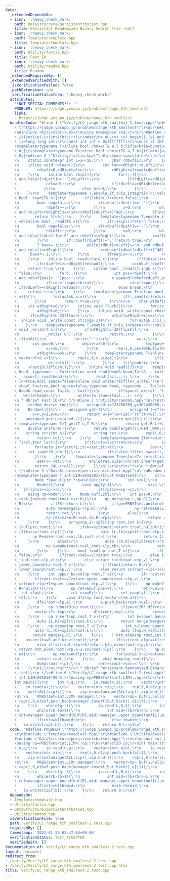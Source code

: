 ```yaml
---
data:
  _extendedDependsOn:
  - icon: ':heavy_check_mark:'
    path: DataStructure/persistentrbstset.hpp
    title: Persistent Randomized Binary Search Tree (set)
  - icon: ':heavy_check_mark:'
    path: Template/template.hpp
    title: Template/template.hpp
  - icon: ':heavy_check_mark:'
    path: Utility/fastio.hpp
    title: Fast IO
  - icon: ':heavy_check_mark:'
    path: Utility/random.hpp
    title: Random
  _extendedRequiredBy: []
  _extendedVerifiedWith: []
  _isVerificationFailed: false
  _pathExtension: cpp
  _verificationStatusIcon: ':heavy_check_mark:'
  attributes:
    '*NOT_SPECIAL_COMMENTS*': ''
    PROBLEM: https://judge.yosupo.jp/problem/range_kth_smallest
    links:
    - https://judge.yosupo.jp/problem/range_kth_smallest
  bundledCode: "#line 1 \"Verify/LC_range_kth_smallest-2.test.cpp\"\n#define PROBLEM\
    \ \"https://judge.yosupo.jp/problem/range_kth_smallest\"\r\n\r\n#line 1 \"Template/template.hpp\"\
    \n#include <bits/stdc++.h>\r\nusing namespace std;\r\n\r\n#define rep(i,a,b) for(int\
    \ i=(int)(a);i<(int)(b);i++)\r\n#define ALL(v) (v).begin(),(v).end()\r\nusing\
    \ ll=long long int;\r\nconst int inf = 0x3fffffff;\r\nconst ll INF = 0x1fffffffffffffff;\r\
    \ntemplate<typename T>inline bool chmax(T& a,T b){if(a<b){a=b;return 1;}return\
    \ 0;}\r\ntemplate<typename T>inline bool chmin(T& a,T b){if(a>b){a=b;return 1;}return\
    \ 0;}\n#line 2 \"Utility/fastio.hpp\"\n#include <unistd.h>\r\n\r\nclass FastIO{\r\
    \n    static constexpr int L=1<<16;\r\n    char rdbuf[L];\r\n    int rdLeft=0,rdRight=0;\r\
    \n    inline void reload(){\r\n        int len=rdRight-rdLeft;\r\n        memmove(rdbuf,rdbuf+rdLeft,len);\r\
    \n        rdLeft=0,rdRight=len;\r\n        rdRight+=fread(rdbuf+len,1,L-len,stdin);\r\
    \n    }\r\n    inline bool skip(){\r\n        for(;;){\r\n            while(rdLeft!=rdRight\
    \ and rdbuf[rdLeft]<=' ')rdLeft++;\r\n            if(rdLeft==rdRight){\r\n   \
    \             reload();\r\n                if(rdLeft==rdRight)return false;\r\n\
    \            }\r\n            else break;\r\n        }\r\n        return true;\r\
    \n    }\r\n    template<typename T,enable_if_t<is_integral<T>::value,int> =0>inline\
    \ bool _read(T& x){\r\n        if(!skip())return false;\r\n        if(rdLeft+20>=rdRight)reload();\r\
    \n        bool neg=false;\r\n        if(rdbuf[rdLeft]=='-'){\r\n            neg=true;\r\
    \n            rdLeft++;\r\n        }\r\n        x=0;\r\n        while(rdbuf[rdLeft]>='0'\
    \ and rdLeft<rdRight)x=x*10+(rdbuf[rdLeft++]^48);\r\n        if(neg)x=-x;\r\n\
    \        return true;\r\n    }\r\n    template<typename T,enable_if_t<is_floating_point<T>::value,int>\
    \ =0>inline bool _read(T& x){\r\n        if(!skip())return false;\r\n        if(rdLeft+20>=rdRight)reload();\r\
    \n        bool neg=false;\r\n        if(rdbuf[rdLeft]=='-'){\r\n            neg=true;\r\
    \n            rdLeft++;\r\n        }\r\n        x=0;\r\n        while(rdbuf[rdLeft]>='0'\
    \ and rdbuf[rdLeft]<='9' and rdLeft<rdRight){\r\n            x=x*10+(rdbuf[rdLeft++]^48);\r\
    \n        }\r\n        if(rdbuf[rdLeft]!='.')return true;\r\n        rdLeft++;\r\
    \n        T base=.1;\r\n        while(rdbuf[rdLeft]>='0' and rdbuf[rdLeft]<='9'\
    \ and rdLeft<rdRight){\r\n            x+=base*(rdbuf[rdLeft++]^48);\r\n      \
    \      base*=.1;\r\n        }\r\n        if(neg)x=-x;\r\n        return true;\r\
    \n    }\r\n    inline bool _read(char& x){\r\n        if(!skip())return false;\r\
    \n        if(rdLeft+1>=rdRight)reload();\r\n        x=rdbuf[rdLeft++];\r\n   \
    \     return true;\r\n    }\r\n    inline bool _read(string& x){\r\n        if(!skip())return\
    \ false;\r\n        for(;;){\r\n            int pos=rdLeft;\r\n            while(pos<rdRight\
    \ and rdbuf[pos]>' ')pos++;\r\n            x.append(rdbuf+rdLeft,pos-rdLeft);\r\
    \n            if(rdLeft==pos)break;\r\n            rdLeft=pos;\r\n           \
    \ if(rdLeft==rdRight)reload();\r\n            else break;\r\n        }\r\n   \
    \     return true;\r\n    }\r\n    template<typename T>inline bool _read(vector<T>&\
    \ v){\r\n        for(auto& x:v){\r\n            if(!_read(x))return false;\r\n\
    \        }\r\n        return true;\r\n    }\r\n\r\n    char wtbuf[L],tmp[50];\r\
    \n    int wtRight=0;\r\n    inline void flush(){\r\n        fwrite(wtbuf,1,wtRight,stdout);\r\
    \n        wtRight=0;\r\n    }\r\n    inline void _write(const char& x){\r\n  \
    \      if(wtRight>L-32)flush();\r\n        wtbuf[wtRight++]=x;\r\n    }\r\n  \
    \  inline void _write(const string& x){\r\n        for(auto& c:x)_write(c);\r\n\
    \    }\r\n    template<typename T,enable_if_t<is_integral<T>::value,int> =0>inline\
    \ void _write(T x){\r\n        if(wtRight>L-32)flush();\r\n        if(x==0){\r\
    \n            _write('0');\r\n            return;\r\n        }\r\n        else\
    \ if(x<0){\r\n            _write('-');\r\n            x=-x;\r\n        }\r\n \
    \       int pos=0;\r\n        while(x!=0){\r\n            tmp[pos++]=char((x%10)|48);\r\
    \n            x/=10;\r\n        }\r\n        rep(i,0,pos)wtbuf[wtRight+i]=tmp[pos-1-i];\r\
    \n        wtRight+=pos;\r\n    }\r\n    template<typename T>inline void _write(const\
    \ vector<T>& v){\r\n        rep(i,0,v.size()){\r\n            if(i)_write(' ');\r\
    \n            _write(v[i]);\r\n        }\r\n    }\r\npublic:\r\n    FastIO(){}\r\
    \n    ~FastIO(){flush();}\r\n    inline void read(){}\r\n    template <typename\
    \ Head, typename... Tail>inline void read(Head& head,Tail&... tail){\r\n     \
    \   assert(_read(head));\r\n        read(tail...); \r\n    }\r\n    template<bool\
    \ ln=true,bool space=false>inline void write(){if(ln)_write('\\n');}\r\n    template\
    \ <bool ln=true,bool space=false,typename Head, typename... Tail>inline void write(const\
    \ Head& head,const Tail&... tail){\r\n        if(space)_write(' ');\r\n      \
    \  _write(head);\r\n        write<ln,true>(tail...); \r\n    }\r\n};\r\n\r\n/**\r\
    \n * @brief Fast IO\r\n */\n#line 2 \"Utility/random.hpp\"\n\r\nstruct Random{\r\
    \n    random_device rnd;\r\n    unsigned x=123456789,y=362436069,z=521288629,w=rnd();\r\
    \n    Random(){}\r\n    unsigned get(){\r\n        unsigned t=x^(x<<11);\r\n \
    \       x=y,y=z,z=w;\r\n        return w=(w^(w<<19))^(t^(t>>8));\r\n    }\r\n\
    \    unsigned get(unsigned L){\r\n        return get()%(L+1);\r\n    }\r\n   \
    \ template<typename T>T get(T L,T R){\r\n        return get(R-L)+L;\r\n    }\r\
    \n    double uniform(){\r\n        return double(get())/UINT_MAX;\r\n    }\r\n\
    \    string str(int n){\r\n        string ret;\r\n        rep(i,0,n)ret+=get('a','z');\r\
    \n        return ret;\r\n    }\r\n    template<typename Iter>void shuffle(Iter\
    \ first,Iter last){\r\n        if(first==last)return;\r\n        int len=1;\r\n\
    \        for(auto it=first+1;it!=last;it++){\r\n            len++;\r\n       \
    \     int j=get(0,len-1);\r\n            if(j!=len-1)iter_swap(it,first+j);\r\n\
    \        }\r\n    }\r\n    template<typename T>vector<T> select(int n,T L,T R){\r\
    \n        set<T> ret;\r\n        while(ret.size()<n)ret.insert(get(L,R));\r\n\
    \        return {ALL(ret)};\r\n    }\r\n};\r\n\r\n/**\r\n * @brief Random\r\n\
    \ */\n#line 3 \"DataStructure/persistentrbstset.hpp\"\n\r\nRandom genPRBSTset;\r\
    \ntemplate<typename T,int LIM=5010101>struct PRBSTset{\r\n    struct Node{\r\n\
    \        Node *lp=nullptr,*rp=nullptr;\r\n        int sz=1;\r\n        T val;\r\
    \n        Node(){}\r\n        void apply(){\r\n            sz=1;\r\n         \
    \   if(lp)sz+=lp->sz;\r\n            if(rp)sz+=rp->sz;\r\n        }\r\n    };\r\
    \n    using np=Node*;\r\n    Node buf[LIM];\r\n    int pos=0;\r\n    int sz(np\
    \ root){return root?root->sz:0;}\r\n    np merge(np L,np R){\r\n        if(!L)return\
    \ R;\r\n        if(!R)return L;\r\n        if(genPRBSTset.uniform()*(sz(L)+sz(R))<sz(L)){\r\
    \n            auto rb=merge(L->rp,R);\r\n            np ret=make(L->val,L->lp,rb);\r\
    \n            return ret;\r\n        }\r\n        else{\r\n            auto lb=merge(L,R->lp);\r\
    \n            np ret=make(R->val,lb,R->rp);\r\n            return ret;\r\n   \
    \     }\r\n    }\r\n    array<np,2> split(np root,int k){\r\n        if(k<=0)return\
    \ {nullptr,root};\r\n        if(k>=sz(root))return {root,nullptr};\r\n       \
    \ if(k<=sz(root->lp)){\r\n            auto [L,lb]=split(root->lp,k);\r\n     \
    \       np R=make(root->val,lb,root->rp);\r\n            return {L,R};\r\n   \
    \     }\r\n        else{\r\n            auto [rb,R]=split(root->rp,k-1-sz(root->lp));\r\
    \n            np L=make(root->val,root->lp,rb);\r\n            return {L,R};\r\
    \n        }\r\n    }\r\n    bool find(np root,T v){\r\n        if(!root)return\
    \ false;\r\n        if(root->val==v)return true;\r\n        else if(root->val>v)return\
    \ find(root->lp,v);\r\n        else return find(root->rp,v);\r\n    }\r\n    int\
    \ lower_bound(np root,T v){\r\n        if(!root)return 0;\r\n        if(root->val>v)return\
    \ lower_bound(root->lp,v);\r\n        else return sz(root->lp)+1+lower_bound(root->rp,v);\r\
    \n    }\r\n    int upper_bound(np root,T v){\r\n        if(!root)return 0;\r\n\
    \        if(root->val>=v)return upper_bound(root->lp,v);\r\n        else return\
    \ sz(root->lp)+1+upper_bound(root->rp,v);\r\n    }\r\n    np make(T v,np L=nullptr,np\
    \ R=nullptr){\r\n        np ret=&buf[pos++];\r\n        ret->val=v;\r\n      \
    \  ret->lp=L;\r\n        ret->rp=R;\r\n        ret->apply();\r\n        return\
    \ ret;\r\n    }\r\n    void dfs(np root,vector<T>& a){\r\n        if(!root)return;\r\
    \n        dfs(root->lp,a);\r\n        a.push_back(root->val);\r\n        dfs(root->rp,a);\r\
    \n    }\r\n    np rebuild(np root){\r\n        if(pos<LIM*.95)return root;\r\n\
    \        vector<T> tmp;\r\n        dfs(root,tmp);\r\n        return build(tmp);\r\
    \n    }\r\n    np insert(np root,T v){\r\n        int k=lower_bound(root,v);\r\
    \n        auto [L,R]=split(root,k);\r\n        return merge(merge(L,make(v)),R);\r\
    \n    }\r\n    np erase(np root,T v){\r\n        int k=lower_bound(root,v);\r\n\
    \        auto [L,rb]=split(root,k);\r\n        auto [tmp,R]=split(rb,1);\r\n \
    \       return merge(L,R);\r\n    }\r\n    T kth_elem(np root,int k){\r\n    \
    \    assert(k<=0 and k<sz(root));\r\n        if(sz(root->lp)==k)return root->val;\r\
    \n        else if(sz(root->lp)>k)return kth_elem(root->lp,k);\r\n        else\
    \ return kth_elem(root->rp,k-1-sz(root->lp));\r\n    }\r\n    np build(vector<T>&\
    \ a){\r\n        np root=nullptr;\r\n        for(auto& x:a)root=merge(root,make(x));\r\
    \n        return root;\r\n    }\r\n    void dump(np root){\r\n        if(!root)return;\r\
    \n        dump(root->lp);\r\n        cerr<<root->val<<'\\n';\r\n        dump(root->rp);\r\
    \n    }\r\n};\r\n\r\n/**\r\n * @brief Persistent Randomized Binary Search Tree\
    \ (set)\r\n */\n#line 6 \"Verify/LC_range_kth_smallest-2.test.cpp\"\n\r\nconst\
    \ int LIM=201010*20*5;\r\nusing np=PRBSTset<int,LIM>::np;\r\n\r\nFastIO io;\r\n\
    int main(){\r\n    int n,q;\r\n    io.read(n,q);\r\n    vector<int> a(n);\r\n\
    \    io.read(a);\r\n\r\n    vector<int> zip;\r\n    rep(i,0,n)zip.push_back(a[i]);\r\
    \n    sort(ALL(zip));\r\n    zip.erase(unique(ALL(zip)),zip.end());\r\n    rep(i,0,n)a[i]=lower_bound(ALL(zip),a[i])-zip.begin();\r\
    \n\r\n    PRBSTset<int,LIM> manager;\r\n    vector<np> buf(1,nullptr);\r\n   \
    \ rep(i,0,n)buf.push_back(manager.insert(buf.back(),a[i]));\r\n    int L,R,k;\r\
    \n    \r\n    while(q--){\r\n        io.read(L,R,k);\r\n        int lb=0,rb=zip.size();\r\
    \n        while(rb-lb>1){\r\n            int mid=(lb+rb)>>1;\r\n            int\
    \ cnt=manager.upper_bound(buf[R],mid)-manager.upper_bound(buf[L],mid);\r\n   \
    \         if(cnt<=k)lb=mid;\r\n            else rb=mid;\r\n        }\r\n     \
    \   io.write(zip[lb]);\r\n    }\r\n    return 0;\r\n}\n"
  code: "#define PROBLEM \"https://judge.yosupo.jp/problem/range_kth_smallest\"\r\n\
    \r\n#include \"Template/template.hpp\"\r\n#include \"Utility/fastio.hpp\"\r\n\
    #include \"DataStructure/persistentrbstset.hpp\"\r\n\r\nconst int LIM=201010*20*5;\r\
    \nusing np=PRBSTset<int,LIM>::np;\r\n\r\nFastIO io;\r\nint main(){\r\n    int\
    \ n,q;\r\n    io.read(n,q);\r\n    vector<int> a(n);\r\n    io.read(a);\r\n\r\n\
    \    vector<int> zip;\r\n    rep(i,0,n)zip.push_back(a[i]);\r\n    sort(ALL(zip));\r\
    \n    zip.erase(unique(ALL(zip)),zip.end());\r\n    rep(i,0,n)a[i]=lower_bound(ALL(zip),a[i])-zip.begin();\r\
    \n\r\n    PRBSTset<int,LIM> manager;\r\n    vector<np> buf(1,nullptr);\r\n   \
    \ rep(i,0,n)buf.push_back(manager.insert(buf.back(),a[i]));\r\n    int L,R,k;\r\
    \n    \r\n    while(q--){\r\n        io.read(L,R,k);\r\n        int lb=0,rb=zip.size();\r\
    \n        while(rb-lb>1){\r\n            int mid=(lb+rb)>>1;\r\n            int\
    \ cnt=manager.upper_bound(buf[R],mid)-manager.upper_bound(buf[L],mid);\r\n   \
    \         if(cnt<=k)lb=mid;\r\n            else rb=mid;\r\n        }\r\n     \
    \   io.write(zip[lb]);\r\n    }\r\n    return 0;\r\n}"
  dependsOn:
  - Template/template.hpp
  - Utility/fastio.hpp
  - DataStructure/persistentrbstset.hpp
  - Utility/random.hpp
  isVerificationFile: true
  path: Verify/LC_range_kth_smallest-2.test.cpp
  requiredBy: []
  timestamp: '2022-01-29 02:47:03+09:00'
  verificationStatus: TEST_ACCEPTED
  verifiedWith: []
documentation_of: Verify/LC_range_kth_smallest-2.test.cpp
layout: document
redirect_from:
- /verify/Verify/LC_range_kth_smallest-2.test.cpp
- /verify/Verify/LC_range_kth_smallest-2.test.cpp.html
title: Verify/LC_range_kth_smallest-2.test.cpp
---
```

